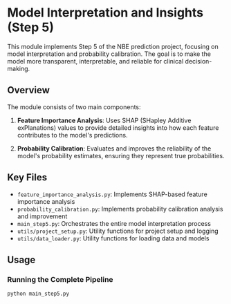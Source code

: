 # Model Interpretation and Insights (Step 5)

This module implements Step 5 of the NBE prediction project, focusing on model interpretation and probability calibration. The goal is to make the model more transparent, interpretable, and reliable for clinical decision-making.

## Overview

The module consists of two main components:

1. **Feature Importance Analysis**: Uses SHAP (SHapley Additive exPlanations) values to provide detailed insights into how each feature contributes to the model's predictions.

2. **Probability Calibration**: Evaluates and improves the reliability of the model's probability estimates, ensuring they represent true probabilities.

## Key Files

- `feature_importance_analysis.py`: Implements SHAP-based feature importance analysis
- `probability_calibration.py`: Implements probability calibration analysis and improvement
- `main_step5.py`: Orchestrates the entire model interpretation process
- `utils/project_setup.py`: Utility functions for project setup and logging
- `utils/data_loader.py`: Utility functions for loading data and models

## Usage

### Running the Complete Pipeline

```bash
python main_step5.py